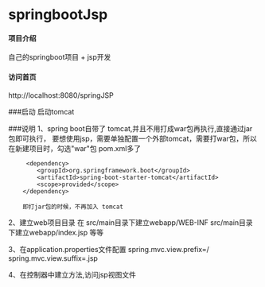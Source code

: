 # springbootJsp

#### 项目介绍
自己的springboot项目 + jsp开发
#### 访问首页
http://localhost:8080/springJSP

###启动
启动tomcat

###说明
1、spring boot自带了 tomcat,并且不用打成war包再执行,直接通过jar包即可执行，
         要想使用jsp，需要单独配置一个外部tomcat，需要打war包，所以在新建项目时，勾选"war"包
    pom.xml多了
         
         <dependency>
			<groupId>org.springframework.boot</groupId>
			<artifactId>spring-boot-starter-tomcat</artifactId>
			<scope>provided</scope>
		</dependency>
		
		即打jar包的时候，不再加入 tomcat
2、建立web项目目录
	在 src/main目录下建立webapp/WEB-INF
	src/main目录下建立webapp/index.jsp 等等
	
3、在application.properties文件配置
spring.mvc.view.prefix=/
spring.mvc.view.suffix=.jsp

4、在控制器中建立方法,访问jsp视图文件
